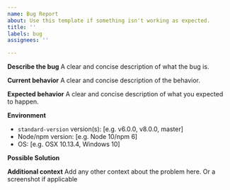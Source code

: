 ```yaml
---
name: Bug Report
about: Use this template if something isn't working as expected.
title: ''
labels: bug
assignees: ''

---
```


**Describe the bug**
A clear and concise description of what the bug is.

**Current behavior**
A clear and concise description of the behavior.


**Expected behavior**
A clear and concise description of what you expected to happen.



**Environment**
- `standard-version` version(s): [e.g. v6.0.0, v8.0.0, master]
- Node/npm version: [e.g. Node 10/npm 6]
- OS: [e.g. OSX 10.13.4, Windows 10]

**Possible Solution**
<!--- If you have suggestions on a fix for the bug -->

**Additional context**
Add any other context about the problem here. Or a screenshot if applicable
